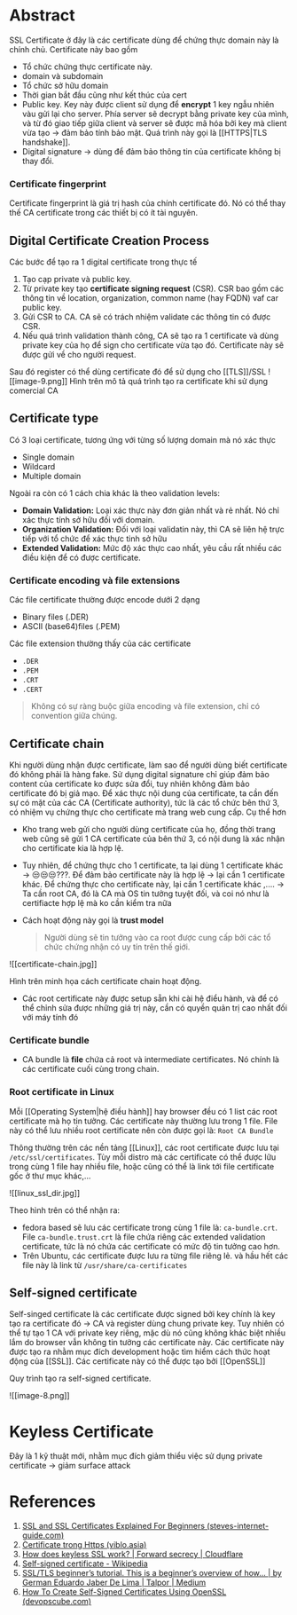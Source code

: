 ---
---

# Abstract

SSL Certificate ở đây là các certificate dùng để chứng thực domain này là chính chủ. Certificate này bao gồm
- Tổ chức chứng thực certificate này.
- domain và subdomain
- Tổ chức sở hữu domain
- Thời gian bắt đầu cũng như kết thúc của cert
- Public key. Key này được client sử dụng để __encrypt__ 1 key ngẫu nhiên vàu gửi lại cho server. Phía server sẽ decrypt bằng private key của mình, và từ đó giao tiếp giữa client và server sẽ được mã hóa bởi key mà client vừa tạo -> đảm bảo tính bảo mật. Quá trình này gọi là [[HTTPS|TLS handshake]].
- Digital signature -> dùng để đảm bảo thông tin của certificate không bị thay đổi.

### Certificate fingerprint

Certificate fingerprint là giá trị hash của chính certificate đó. Nó có thể thay thế CA certificate trong các thiết bị có ít tài nguyên.

## Digital Certificate Creation Process

Các bước để tạo ra 1 digital certificate trong thực tế

1.  Tạo cạp private và public key.
2. Từ private key tạo __certificate signing request__ (CSR). CSR bao gồm các thông tin về location, organization, common name (hay FQDN) vaf car public key.
3. Gửi CSR to CA. CA sẽ có trách nhiệm validate các thông tin có được CSR.
4. Nếu quá trình validation thành công, CA sẽ tạo ra 1 certificate và dùng private key của họ để sign cho certificate vừa tạo đó. Certificate này sẽ được gửi về cho người request.

Sau đó register có thể dùng certificate đó để sử dụng cho [[TLS]]/SSL
![[image-9.png]]
Hình trên mô tả quá trình tạo ra certificate khi sử dụng comercial CA

## Certificate type

Có 3 loại certificate, tương ứng với từng số lượng domain mà nó xác thực

- Single domain
- Wildcard
- Multiple domain

Ngoài ra còn có 1 cách chia khác là theo validation levels:
- **Domain Validation:** Loại xác thực này đơn giản nhất và rẻ nhất. Nó chỉ xác thực tính sở hữu đối với domain.
- **Organization Validation:** Đối với loại validatin này, thì CA sẽ liên hệ trực tiếp với tổ chức để xác thực tinh sở hữu
- **Extended Validation:** Mức độ xác thực cao nhất, yêu cầu rất nhiều các điều kiện để có được certificate.

### Certificate encoding và file extensions

Các file certificate thường được encode dưới 2 dạng
- Binary files (.DER)
- ASCII (base64)files (.PEM)

Các file extension thường thấy của các certificate
- `.DER`
- `.PEM`
- `.CRT`
- `.CERT`

> Không có sự ràng buộc giữa encoding và file extension, chỉ có convention giữa chúng.


## Certificate chain

Khi người dùng nhận được certificate, làm sao để người dùng biết certificate đó không phải là hàng fake. Sử dụng digital signature chỉ giúp đảm bảo content của certificate ko được sửa đổi, tuy nhiên không đảm bảo certificate đó bị giả mạo. Để xác thực nội dung của certificate, ta cần đến sự có mặt của các CA (Certificate authority), tức là các tổ chức bên thứ 3, có nhiệm vụ chứng thực cho certificate mà trang web cung cấp. 
Cụ thể hơn
- Kho trang web gửi cho người dùng certificate của họ, đồng thời trang web cũng sẽ gửi 1 CA certificate của bên thứ 3, có nội dung là xác nhận cho certificate kia là hợp lệ.
- Tuy nhiên, để chứng thực cho 1 certificate, ta lại dùng 1 certificate khác -> 😒😒😒???. Để đảm bảo certificate này là hợp lệ  -> lại cần 1 certificate khác. Để chứng thực cho certificate này, lại cần 1 certificate khác ,.... -> Ta cần root CA, đó là CA mà OS tin tưởng tuyệt đối, và coi nó như là certifiacte hợp lệ mà ko cần kiểm tra nữa
- Cách hoạt động này gọi là __trust model__

	> Người dùng sẽ tin tưởng vào ca root được cung cấp bởi các tổ chức chứng nhận có uy tín trên thế giới.

![[certificate-chain.jpg]]

Hình trên minh họa cách certificate chain hoạt động.

- Các root certificate này được setup sẵn khi cài hệ điểu hành, và để có thể chỉnh sửa được những giá trị này, cần có quyền quản trị cao nhất đối với máy tính đó

### Certificate bundle

- CA bundle là __file__ chứa cả root và intermediate certificates. Nó chính là các certificate cuối cùng trong chain.

### Root certificate in Linux

Mỗi [[Operating System|hệ điều hành]] hay browser đều có 1 list các root certificate mà họ tin tưởng. Các certificate này thường lưu trong 1 file. File này có thể lưu nhiều root certificate nên còn được gọi là: `Root CA Bundle`

Thông thường trên các nền tảng [[Linux]], các root certificate được lưu tại `/etc/ssl/certificates`. Tùy mỗi distro mà các certificate có thể được lữu trong cùng 1 file hay nhiều file, hoặc cũng có thể là link tới file certificate gốc ở thư mục khác,...

![[linux_ssl_dir.jpg]]

Theo hình trên có thể nhận ra:
- fedora based sẽ lưu các certificate trong cùng 1 file là: `ca-bundle.crt`. File `ca-bundle.trust.crt` là file chứa riêng các extended validation certificate, tức là nó chứa các certificate có mức độ tin tưởng cao hơn.
- Trên Ubuntu, các certificate được lưu ra từng file riêng lẻ. và hầu hết các file này là link từ `/usr/share/ca-certificates`

## Self-signed certificate

Self-singed certificate là các certificate được signed bởi key chính là key tạo ra certificate đó -> CA và register dùng chung private key.
Tuy nhiên có thể tự tạo 1 CA với private key riêng, mặc dù nó cũng không khác biệt nhiều lắm do browser vẫn không tin tưởng các certificate này. Các certificate này được tạo ra nhằm mục đích development hoặc tìm hiểm cách thức hoạt động của [[SSL]]. Các certificate này có thể được tạo bởi [[OpenSSL]]

Quy trình tạo ra self-signed certificate.

![[image-8.png]]

# Keyless Certificate

Đây là 1 kỹ thuật mới, nhằm mục đích giảm thiểu việc sử dụng private certificate -> giảm surface attack

# References

1. [SSL and SSL Certificates Explained For Beginners (steves-internet-guide.com)](http://www.steves-internet-guide.com/ssl-certificates-explained/)
2. [Certificate trong Https (viblo.asia)](https://viblo.asia/p/certificate-trong-https-gAm5yx7Vldb)
3. [How does keyless SSL work? | Forward secrecy | Cloudflare](https://www.cloudflare.com/learning/ssl/keyless-ssl/)
4. [Self-signed certificate - Wikipedia](https://en.wikipedia.org/wiki/Self-signed_certificate)
5. [SSL/TLS beginner’s tutorial. This is a beginner’s overview of how… | by German Eduardo Jaber De Lima | Talpor | Medium](https://medium.com/talpor/ssl-tls-authentication-explained-86f00064280)
6. [How To Create Self-Signed Certificates Using OpenSSL (devopscube.com)](https://devopscube.com/create-self-signed-certificates-openssl/)